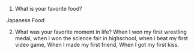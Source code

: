 1. What is your favorite food?

Japanese Food


2. What was your favorite moment in life?
When I won my first wrestling medal, when I won the science fair in highschool, when i beat my first video game, When I made my first friend, When I got my first kiss.